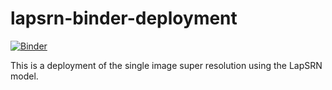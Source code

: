 # lapsrn-binder-deployment

[![Binder](https://mybinder.org/badge_logo.svg)](https://hub-binder.mybinder.ovh/user/saty101-lapsrn-binder-deployment-bdy98eik/voila/render/super_resolve.ipynb?token=APwzuQ-3RqaN4MYJZrUnag)

This is a deployment of the single image super resolution using the LapSRN model.
